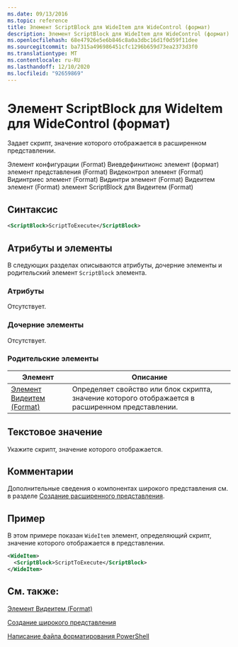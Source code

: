 ```yaml
---
ms.date: 09/13/2016
ms.topic: reference
title: Элемент ScriptBlock для WideItem для WideControl (формат)
description: Элемент ScriptBlock для WideItem для WideControl (формат)
ms.openlocfilehash: 68e47926e5e6b846c8a0a3dbc16d1f0d59f11dee
ms.sourcegitcommit: ba7315a496986451cfc1296b659d73ea2373d3f0
ms.translationtype: MT
ms.contentlocale: ru-RU
ms.lasthandoff: 12/10/2020
ms.locfileid: "92659869"
---
```

# <a name="scriptblock-element-for-wideitem-for-widecontrol-format"></a>Элемент ScriptBlock для WideItem для WideControl (формат)

Задает скрипт, значение которого отображается в расширенном представлении.

Элемент конфигурации (Format) Виевдефинитионс элемент (формат) элемент представления (Format) Видеконтрол элемент (Format) Видинтриес элемент (Format) Видинтри элемент (Format) Видеитем элемент (Format) элемент ScriptBlock для Видеитем (Format)

## <a name="syntax"></a>Синтаксис

```xml
<ScriptBlock>ScriptToExecute</ScriptBlock>
```

## <a name="attributes-and-elements"></a>Атрибуты и элементы

В следующих разделах описываются атрибуты, дочерние элементы и родительский элемент `ScriptBlock` элемента.

### <a name="attributes"></a>Атрибуты

Отсутствует.

### <a name="child-elements"></a>Дочерние элементы

Отсутствует.

### <a name="parent-elements"></a>Родительские элементы

|Элемент|Описание|
|-------------|-----------------|
|[Элемент Видеитем (Format)](./wideitem-element-for-widecontrol-format.md)|Определяет свойство или блок скрипта, значение которого отображается в расширенном представлении.|

## <a name="text-value"></a>Текстовое значение

Укажите скрипт, значение которого отображается.

## <a name="remarks"></a>Комментарии

Дополнительные сведения о компонентах широкого представления см. в разделе [Создание расширенного представления](./creating-a-wide-view.md).

## <a name="example"></a>Пример

В этом примере показан `WideItem` элемент, определяющий скрипт, значение которого отображается в представлении.

```xml
<WideItem>
  <ScriptBlock>ScriptToExecute</ScriptBlock>
</WideItem>
```

## <a name="see-also"></a>См. также:

[Элемент Видеитем (Format)](./wideitem-element-for-widecontrol-format.md)

[Создание широкого представления](./creating-a-wide-view.md)

[Написание файла форматирования PowerShell](./writing-a-powershell-formatting-file.md)
